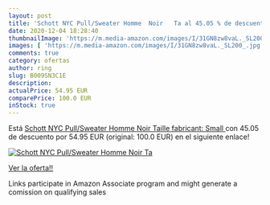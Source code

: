 ```yaml
---
layout: post
title: 'Schott NYC Pull/Sweater Homme  Noir   Ta al 45.05 % de descuento'
date: 2020-12-04 18:28:40
thumbnailImage: 'https://m.media-amazon.com/images/I/31GN8zw8vaL._SL200_.jpg'
images: [ 'https://m.media-amazon.com/images/I/31GN8zw8vaL._SL200_.jpg' ]
comments: true
category: ofertas
author: ring
slug: B009SN3C1E
description:
actualPrice: 54.95 EUR
comparePrice: 100.0 EUR
inStock: true
---
```


Está [Schott NYC Pull/Sweater Homme  Noir   Taille fabricant: Small ](https://www.amazon.fr/dp/B009SN3C1E/?tag=tolees0d-21) con 45.05 de descuento por 54.95 EUR (original: 100.0 EUR) en el siguiente enlace!

[![Schott NYC Pull/Sweater Homme  Noir   Ta](https://m.media-amazon.com/images/I/31GN8zw8vaL._SL200_.jpg)](https://www.amazon.fr/dp/B009SN3C1E/?tag=tolees0d-21)

[Ver la oferta!!](https://www.amazon.fr/dp/B009SN3C1E/?tag=tolees0d-21)

Links participate in Amazon Associate program and might generate a comission on qualifying sales


